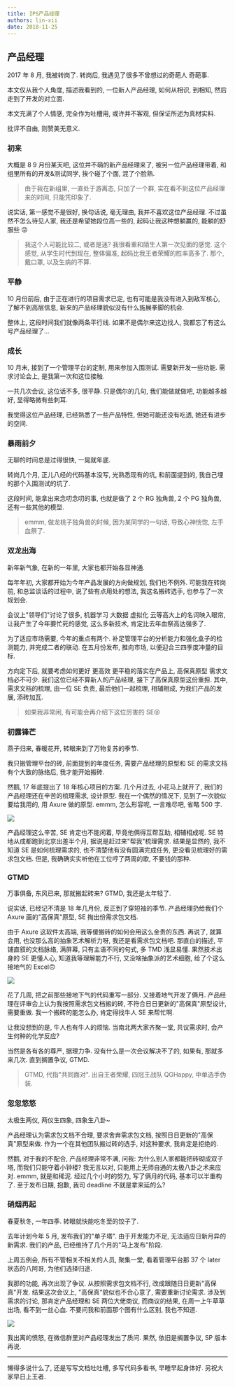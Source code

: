 ```yaml
---
title: IPS产品经理
authors: lin-xii
date: 2018-11-25
---
```


## 产品经理

2017 年 8 月, 我被转岗了. 转岗后, 我遇见了很多不曾想过的奇葩人 奇葩事.

本文仅从我个人角度, 描述我看到的, 一位新人产品经理, 如何从相识, 到相知, 然后走到了开发的对立面.

本文充满了个人情感, 完全作为吐槽用, 或许并不客观, 但保证所述为真材实料.

批评不自由, 则赞美无意义.

<!-- truncate -->

### 初来

大概是 8 9 月份某天吧, 这位并不萌的新产品经理来了, 被另一位产品经理带着, 和组里所有的开发&测试同学, 挨个碰了个面, 混了个脸熟.

> 由于我在新组里, 一直处于游离态, 只加了一个群, 实在看不到这位产品经理来的时间, 只能凭印象了.

说实话, 第一感觉不是很好, 换句话说, 毫无理由, 我并不喜欢这位产品经理. 不过虽然不怎么待见人家, 我还是希望她段位高一些的, 起码让我这种想躺赢的, 能躺的舒服些 😜

> 我这个人可能比较二, 或者是迷? 我很看重和陌生人第一次见面的感觉. 这个感觉, 从学生时代到现在, 整体偏准, 起码比我王者荣耀的胜率高多了. 那个, 戴口罩, 以及生病的不算.

### 平静

10 月份前后, 由于正在进行的项目需求已定, 也有可能是我没有进入到敌军核心, 了解不到高层信息, 新来的产品经理貌似没有什么施展拳脚的机会.

整体上, 这段时间我们就像两条平行线. 如果不是偶尔来这边找人, 我都忘了有这么号产品经理了...

### 成长

10 月末, 接到了一个管理平台的定制, 用来参加入围测试. 需要新开发一些功能. 需求讨论会上, 是我第一次和这位接触.

一共几次会议, 这位话不多, 很平静. 只是偶尔的几句, 我们能做就做吧, 功能越多越好, 显得略微有些刺耳.

我觉得这位产品经理, 已经熟悉了一些产品特性, 但她可能还没有吃透, 她还有进步的空间.

### 暴雨前夕

无聊的时间总是过得很快, 一晃就年底.

转岗几个月, 正儿八经的代码基本没写, 光熟悉现有的坑, 和前面提到的, 我自己埋的那个入围测试的坑了.

这段时间, 能拿出来念叨念叨的事, 也就是做了 2 个 RG 独角兽, 2 个 PG 独角兽, 还有一些其他的模型.

> emmm, 做龙桃子独角兽的时候, 因为某同学的一句话, 导致心神恍惚, 左手血祭了.

### 双龙出海

新年新气象, 在新的一年里, 大家也都开始各显神通.

每年年初, 大家都开始为今年产品发展的方向做规划, 我们也不例外. 可能我在转岗前, 和总监谈话的过程中, 说了些有点用处的想法, 我这名搬砖选手, 也参与了一次规划会.

会议上"领导们"讨论了很多, 机器学习 大数据 虚拟化 云等高大上的名词映入眼帘, 让我产生了今年要忙死的感觉, 这么多新技术, 肯定比去年血祭高达强多了.

为了适应市场需要, 今年的重点有两个. 补足管理平台的分析能力和强化盒子的检测能力, 并完成二者的联动. 在五月份发布, 推向市场, 以便迎合三四季度冲量的目标.

方向定下后, 就要考虑如何更好 更高效 更平稳的落实在产品上, 高保真原型 需求文档必不可少. 我们这位已经不算新人的产品经理, 接下了高保真原型这份重担. 其中, 需求文档的梳理, 由一位 SE 负责, 最后他们一起梳理, 相辅相成, 为我们产品的发展, 添砖加瓦.

> 如果我非常闲, 有可能会再介绍下这位厉害的 SE😜

### 初露锋芒

燕子归来, 春暖花开, 转眼来到了万物复苏的季节.

我只搬管理平台的砖, 前面提到的年度任务, 需要产品经理的原型和 SE 的需求文档有个大致的脉络后, 我才能开始搬砖.

然鹅, 17 年底提出了 18 年核心项目的方案. 几个月过去, 小花马上就开了, 我们的产品经理还在辛苦的梳理需求, 设计原型. 我在一个偶然的情况下, 见到了一次貌似要给我用的, 用 Axure 做的原型. emmm, 怎么形容呢, 一言难尽吧, 省略 500 字.

![](../image/高保真.png)

产品经理这么辛苦, SE 肯定也不能闲着, 毕竟他俩得互帮互助, 相辅相成呢. SE 特地从成都跑到北京出差半个月, 据说是赶过来"帮我"梳理需求. 结果是显然的, 我不知道 SE 是如何梳理需求的, 也不清楚他有没有圆满完成任务, 更没看见梳理好的需求包文档. 但是, 我确确实实听他在工位哼了两周的歌, 不要钱的那种.

### GTMD

万事俱备, 东风已来, 那就搬起砖来? GTMD, 我还是太年轻了.

说实话, 已经记不清是 18 年几月份, 反正到了穿短袖的季节. 产品经理扔给我们个 Axure 画的"高保真"原型, SE 掏出份需求包文档.

由于 Axure 这软件太高端, 我等傻搬砖的如何会用这么金贵的东西. 再说了, 就算会用, 也没那么高的抽象艺术解析力呀, 我还是看需求包文档吧. 那直白的描述, 平铺直叙的文档脉络, 满屏幕, 只有主语不同的句式, 多 TMD 浅显易懂. 果然技术出身的 SE 更懂人心, 知道我等理解能力不行, 又没啥抽象派的艺术细胞, 给了个这么接地气的 Excel🙃

![](../image/需求.png)

花了几周, 把之前那些接地下气的代码重写一部分. 又接着地气开发了俩月. 产品经理在评审会上认为我按照需求包文档搬的砖, 不符合日日更新的"高保真"原型设计, 需要重做. 我一个搬砖的能怎么办, 肯定得找牛人 SE 来帮忙啊.

让我没想到的是, 牛人也有牛人的烦恼. 当南北两大家齐聚一堂, 共议需求时, 会产生何种的化学反应?

当然是各有各的尊严, 据理力争. 没有什么是一次会议解决不了的, 如果有, 那就多来几次. 直到搁置争议, GTMD.

> GTMD, 代指"共同面对". 出自王者荣耀, 四冠王战队 QGHappy, 中单选手伪装.

### 忽忽悠悠

太极生两仪, 两仪生四象, 四象生八卦~

产品经理认为需求包文档不合理, 要求舍弃需求包文档, 按照日日更新的"高保真"原型来做. 作为一个在其他团队搬过砖的选手, 对这种要求, 我肯定是拒绝的.

然鹅, 对于我的不配合, 产品经理非常不满, 问我: 为什么别人家都能把砖砌成双子塔, 而我们只能守着小钟楼? 我无言以对, 只能用上无师自通的太极八卦之术来应对. emmm, 就是和稀泥. 经过几个小时的努力, 写了俩月的代码, 基本可以半重构了. 至于发布日期, 抱歉, 我司 deadline 不就是拿来延的么?

### 硝烟再起

春夏秋冬, 一年四季. 转眼就快能吃冬至的饺子了.

去年计划今年 5 月, 发布我们的"单子塔". 由于开发能力不足, 无法适应日新月异的新需求. 我们的产品, 已经维持了几个月的"马上发布"阶段.

上周五例会, 所有不管相关不相关的人员, 聚集一堂, 看着管理平台那 37 个 later 状态的八阿哥, 为他们选择归途.

我那的功能, 再次出现了争议. 从按照需求包文档不行, 改成跟随日日更新"高保真"开发. 结果这次会议上, "高保真"貌似也不合心意了, 需要重新讨论需求. 涉及到需求的讨论, 那肯定产品经理和 SE 两位大佬商议, 而商议的结果, 在周一上午草草出场, 看不到一丝心血. 不要问我和前面那个图有什么区别, 我也不知道.

![](../image/商议结果.png)

我出离的愤怒, 在微信群里对产品经理发出了质问. 果然, 依旧是搁置争议, SP 版本再说.

---

懒得多说什么了, 还是写写文档吐吐槽, 多写代码多看书, 早睡早起身体好. 另祝大家早日上王者.
